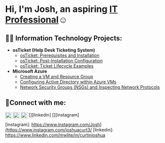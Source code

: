<h1>Hi, I'm Josh, an aspiring <a href="https://linkedin.com/in/Josh">IT Professional</a>☺</h1>

<h2>👨‍💻 Information Technology Projects:</h2>

- <b>osTicket (Help Desk Ticketing System)</b>
  - [osTicket: Prerequisites and Installation](https://github.com/JoshuaCurtin3/osticket-prereqs)
  - [osTicket: Post-Installation Configuration](https://github.com/JoshuaCurtin3/post-install-config-osTicket)
  - [osTicket: Ticket Lifecycle Examples](https://github.com/JoshuaCurtin3/ticket-lifecycle)
- <b>Microsoft Azure</b>
  - [Creating a VM and Resource Group](https://github.com/JoshuaCurtin3/setup-azure-sub-and-resource)
  - [Configuring Active Directory within Azure VMs](https://github.com/JoshuaCurtin3/configure-AD)
  - [Network Security Groups (NSGs) and Inspecting Network Protocols](https://github.com/JoshuaCurtin3/azure-network-protocols)

<h2>🤳Connect with me:</h2>

[<img align="left" alt="Josh | Twitter" width="22px" src="https://cdn.jsdelivr.net/npm/simple-icons@v3/icons/twitter.svg" />][twitter]
[<img align="left" alt="Josh | LinkedIn" width="22px" src="https://cdn.jsdelivr.net/npm/simple-icons@v3/icons/linkedin.svg" />][linkedin]
[<img align="left" alt="Josh | Instagram" width="22px" src="https://cdn.jsdelivr.net/npm/simple-icons@v3/icons/instagram.svg" />][instagram]

[twitter]: https://twitter.com/CurtinJoshua3
[instagram]: https://www.instagram.com/Josh](https://www.instagram.com/joshuacurt3/
[linkedin]: https://www.linkedin.com/mwlite/in/curtinjoshua

